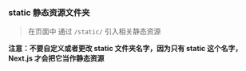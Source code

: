 ### static 静态资源文件夹

> 在页面中 通过 `/static/` 引入相关静态资源

**注意：不要自定义或者更改 static 文件夹名字，因为只有 static 这个名字， Next.js 才会把它当作静态资源**